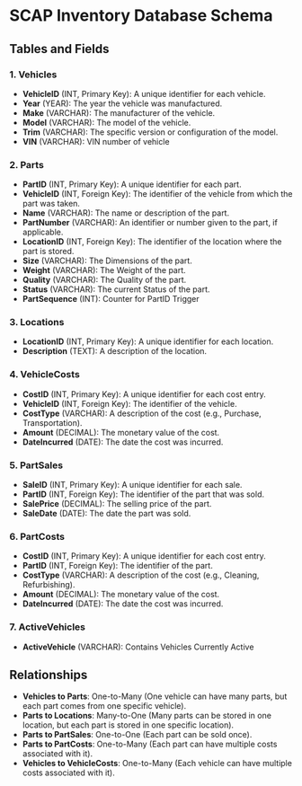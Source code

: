 
# SCAP Inventory Database Schema

## Tables and Fields

### 1. Vehicles
- **VehicleID** (INT, Primary Key): A unique identifier for each vehicle.
- **Year** (YEAR): The year the vehicle was manufactured.
- **Make** (VARCHAR): The manufacturer of the vehicle.
- **Model** (VARCHAR): The model of the vehicle.
- **Trim** (VARCHAR): The specific version or configuration of the model.
- **VIN** (VARCHAR): VIN number of vehicle

### 2. Parts
- **PartID** (INT, Primary Key): A unique identifier for each part.
- **VehicleID** (INT, Foreign Key): The identifier of the vehicle from which the part was taken.
- **Name** (VARCHAR): The name or description of the part.
- **PartNumber** (VARCHAR): An identifier or number given to the part, if applicable.
- **LocationID** (INT, Foreign Key): The identifier of the location where the part is stored.
- **Size** (VARCHAR): The Dimensions of the part.
- **Weight** (VARCHAR): The Weight of the part.
- **Quality** (VARCHAR): The Quality of the part.
- **Status** (VARCHAR): The current Status of the part.
- **PartSequence** (INT): Counter for PartID Trigger

### 3. Locations
- **LocationID** (INT, Primary Key): A unique identifier for each location.
- **Description** (TEXT): A description of the location.

### 4. VehicleCosts
- **CostID** (INT, Primary Key): A unique identifier for each cost entry.
- **VehicleID** (INT, Foreign Key): The identifier of the vehicle.
- **CostType** (VARCHAR): A description of the cost (e.g., Purchase, Transportation).
- **Amount** (DECIMAL): The monetary value of the cost.
- **DateIncurred** (DATE): The date the cost was incurred.

### 5. PartSales
- **SaleID** (INT, Primary Key): A unique identifier for each sale.
- **PartID** (INT, Foreign Key): The identifier of the part that was sold.
- **SalePrice** (DECIMAL): The selling price of the part.
- **SaleDate** (DATE): The date the part was sold.

### 6. PartCosts
- **CostID** (INT, Primary Key): A unique identifier for each cost entry.
- **PartID** (INT, Foreign Key): The identifier of the part.
- **CostType** (VARCHAR): A description of the cost (e.g., Cleaning, Refurbishing).
- **Amount** (DECIMAL): The monetary value of the cost.
- **DateIncurred** (DATE): The date the cost was incurred.

### 7. ActiveVehicles
- **ActiveVehicle** (VARCHAR): Contains Vehicles Currently Active

## Relationships
- **Vehicles to Parts**: One-to-Many (One vehicle can have many parts, but each part comes from one specific vehicle).
- **Parts to Locations**: Many-to-One (Many parts can be stored in one location, but each part is stored in one specific location).
- **Parts to PartSales**: One-to-One (Each part can be sold once).
- **Parts to PartCosts**: One-to-Many (Each part can have multiple costs associated with it).
- **Vehicles to VehicleCosts**: One-to-Many (Each vehicle can have multiple costs associated with it).
